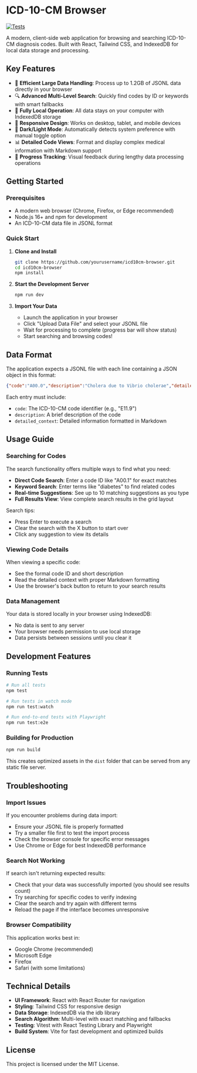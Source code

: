 # ICD-10-CM Browser

[![Tests](https://github.com/yourusername/icd10cm-browser/actions/workflows/test.yml/badge.svg)](https://github.com/yourusername/icd10cm-browser/actions/workflows/test.yml)

A modern, client-side web application for browsing and searching ICD-10-CM diagnosis codes. Built with React, Tailwind CSS, and IndexedDB for local data storage and processing.

## Key Features

- 🚀 **Efficient Large Data Handling**: Process up to 1.2GB of JSONL data directly in your browser
- 🔍 **Advanced Multi-Level Search**: Quickly find codes by ID or keywords with smart fallbacks
- 💾 **Fully Local Operation**: All data stays on your computer with IndexedDB storage
- 📱 **Responsive Design**: Works on desktop, tablet, and mobile devices
- 🌙 **Dark/Light Mode**: Automatically detects system preference with manual toggle option
- 📊 **Detailed Code Views**: Format and display complex medical information with Markdown support
- 🚦 **Progress Tracking**: Visual feedback during lengthy data processing operations

## Getting Started

### Prerequisites

- A modern web browser (Chrome, Firefox, or Edge recommended)
- Node.js 16+ and npm for development
- An ICD-10-CM data file in JSONL format

### Quick Start

1. **Clone and Install**
   ```bash
   git clone https://github.com/yourusername/icd10cm-browser.git
   cd icd10cm-browser
   npm install
   ```

2. **Start the Development Server**
   ```bash
   npm run dev
   ```

3. **Import Your Data**
   - Launch the application in your browser
   - Click "Upload Data File" and select your JSONL file
   - Wait for processing to complete (progress bar will show status)
   - Start searching and browsing codes!

## Data Format

The application expects a JSONL file with each line containing a JSON object in this format:

```json
{"code":"A00.0","description":"Cholera due to Vibrio cholerae","detailed_context":"# Detailed information in Markdown format"}
```

Each entry must include:
- `code`: The ICD-10-CM code identifier (e.g., "E11.9")
- `description`: A brief description of the code
- `detailed_context`: Detailed information formatted in Markdown

## Usage Guide

### Searching for Codes

The search functionality offers multiple ways to find what you need:

- **Direct Code Search**: Enter a code ID like "A00.1" for exact matches
- **Keyword Search**: Enter terms like "diabetes" to find related codes
- **Real-time Suggestions**: See up to 10 matching suggestions as you type
- **Full Results View**: View complete search results in the grid layout

Search tips:
- Press Enter to execute a search
- Clear the search with the X button to start over
- Click any suggestion to view its details

### Viewing Code Details

When viewing a specific code:
- See the formal code ID and short description
- Read the detailed context with proper Markdown formatting
- Use the browser's back button to return to your search results

### Data Management

Your data is stored locally in your browser using IndexedDB:
- No data is sent to any server
- Your browser needs permission to use local storage
- Data persists between sessions until you clear it

## Development Features

### Running Tests

```bash
# Run all tests
npm test

# Run tests in watch mode
npm run test:watch

# Run end-to-end tests with Playwright
npm run test:e2e
```

### Building for Production

```bash
npm run build
```

This creates optimized assets in the `dist` folder that can be served from any static file server.

## Troubleshooting

### Import Issues

If you encounter problems during data import:
- Ensure your JSONL file is properly formatted
- Try a smaller file first to test the import process
- Check the browser console for specific error messages
- Use Chrome or Edge for best IndexedDB performance

### Search Not Working

If search isn't returning expected results:
- Check that your data was successfully imported (you should see results count)
- Try searching for specific codes to verify indexing
- Clear the search and try again with different terms
- Reload the page if the interface becomes unresponsive

### Browser Compatibility

This application works best in:
- Google Chrome (recommended)
- Microsoft Edge
- Firefox
- Safari (with some limitations)

## Technical Details

- **UI Framework**: React with React Router for navigation
- **Styling**: Tailwind CSS for responsive design
- **Data Storage**: IndexedDB via the idb library
- **Search Algorithm**: Multi-level with exact matching and fallbacks
- **Testing**: Vitest with React Testing Library and Playwright
- **Build System**: Vite for fast development and optimized builds

## License

This project is licensed under the MIT License. 
